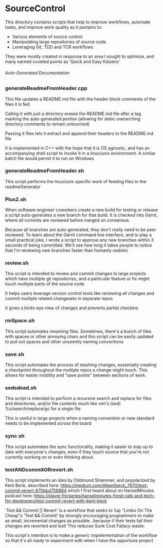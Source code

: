 # SourceControl

This directory contains scripts that help to improve
workflows, automate tasks, and improve work quality
as it pertains to:
- Various elements of source control
- Manipulating large repositories of source code
- Leveraging Git, TDD and TCR workflows

They were mostly created in response to an area I
sought to optimize, and many earned coveted points
as 'Quick and Easy Kaizens'

###### Auto-Generated Documentation
### generateReadmeFromHeader.cpp
 This file updates a README.md file with the header
  block comments of the files it is fed. 
 
  Calling it with just a directory erases the README.md file
  after a tag marking the auto-generated portion 
  (allowing for static overarching directory comments
  to remain untouched)
  
  Passing it files lets it extract and append their
  headers to the README.md file
 
  It is implemented in C++ with the hope that it is
  OS agnostic, and has an accompanying shell script
  to invoke it in a linux/unix environment. A similar
  batch file would permit it to run on Windows
 
### generateReadmeFromHeader.sh
 This script performs the linux/unix specific work
     of feeding files to the readmeGenerator

### Plus2.sh
 When software engineer coworkers create a new build for testing or release
     a script auto-generates a new branch for that build. It is checked into
     Gerrit, where all commits are reviewed before merged on consensus. 

 Because all branches are auto-generated, they don't really need to be peer
     reviewed. To learn about the Gerrit command line interface, and to play
     a small practical joke, I wrote a script to approve any new branches
     within 3 seconds of being committed. We'll see how long it takes people
     to notice that I'm reviewing new branches faster than humanly realistic
### review.sh
 This script is intended to review and commit changes to large projects
     which have multiple git repositories, and a particular feature or fix
     might touch multiple parts of the source code

 It helps users leverage version control tools like reviewing all changes
     and commit multiple related changesets in separate repos

 It gives a birds-eye view of changes and prevents partial checkins

### rmSpace.sh
 This script automates renaming files. Sometimes, there's
     a bunch of files with spaces or other annoying chars
     and this script can be easily updated to pull out
     spaces and other unseemly naming conventions

### save.sh
 This script automates the process of stashing changes,
     essentially creating a checkpoint throughout the
     multiple repos a change might touch. This allows
     for easier mobility and "save points" between 
     sections of work.
### sedsdead.sh
 This script is intended to perform a recursive search and replace
     for files and directories, and/or file contents much like 
     vim's (sed) %s/search/replace/gc for a single file
 
 This is useful in large projects when a naming convention or
     new standard needs to be implemented across the board
### sync.sh
 This script automates the sync functionality, making it
     easier to stay up to date with everyone's changes,
     even if they touch source that you're not currently
     working on or even thinking about.

### testANDcommitORrevert.sh
 This script implements an idea by Oddmund Strømmer, 
     and popularized by Kent Beck, described here:
     https://medium.com/@kentbeck_7670/test-commit-revert-870bbd756864
     which I first heard about on HanselMinutes podcast here:
     https://player.fm/series/hanselminutes-fresh-talk-and-tech-for-developers/test-commit-revert-with-kent-beck

 'Test && Commit || Revert' is a workflow that seeks to 1up "Limbo On The Cheap"s
     'Test && Commit' by strongly encouraging programmers to make as small,
     incremental changes as possible...because if their tests fail their changes
     are reverted and lost! This reduces Sunk Cost Fallacy waste.

 This script's intention is to make a generic impelementation of the workflow
     so that it's all ready to experiment with when I have the opportune project
